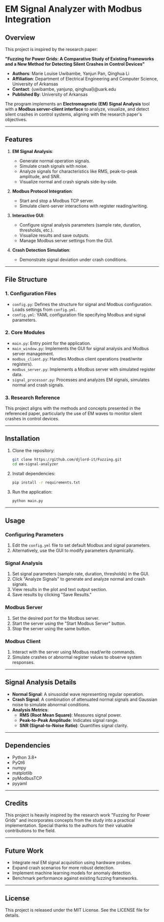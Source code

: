 # EM Signal Analyzer with Modbus Integration

## Overview
This project is inspired by the research paper:

**"Fuzzing for Power Grids: A Comparative Study of Existing Frameworks and a New Method for Detecting Silent Crashes in Control Devices"**

- **Authors**: Marie Louise Uwibambe, Yanjun Pan, Qinghua Li
- **Affiliation**: Department of Electrical Engineering and Computer Science, University of Arkansas
- **Contact**: {uwibambe, yanjunp, qinghual}@uark.edu
- **Published By**: University of Arkansas

The program implements an **Electromagnetic (EM) Signal Analysis** tool with a **Modbus server-client interface** to analyze, visualize, and detect silent crashes in control systems, aligning with the research paper's objectives.

---

## Features
1. **EM Signal Analysis**:
   - Generate normal operation signals.
   - Simulate crash signals with noise.
   - Analyze signals for characteristics like RMS, peak-to-peak amplitude, and SNR.
   - Visualize normal and crash signals side-by-side.

2. **Modbus Protocol Integration**:
   - Start and stop a Modbus TCP server.
   - Simulate client-server interactions with register reading/writing.

3. **Interactive GUI**:
   - Configure signal analysis parameters (sample rate, duration, thresholds, etc.).
   - Visualize results and save outputs.
   - Manage Modbus server settings from the GUI.

4. **Crash Detection Simulation**:
   - Demonstrate signal deviation under crash conditions.

---

## File Structure

### 1. Configuration Files
- `config.py`: Defines the structure for signal and Modbus configuration. Loads settings from `config.yml`.
- `config.yml`: YAML configuration file specifying Modbus and signal parameters.

### 2. Core Modules
- `main.py`: Entry point for the application.
- `main_window.py`: Implements the GUI for signal analysis and Modbus server management.
- `modbus_client.py`: Handles Modbus client operations (read/write registers).
- `modbus_server.py`: Implements a Modbus server with simulated register data.
- `signal_processor.py`: Processes and analyzes EM signals, simulates normal and crash signals.

### 3. Research Reference
This project aligns with the methods and concepts presented in the referenced paper, particularly the use of EM waves to monitor silent crashes in control devices.

---

## Installation

1. Clone the repository:
   ```bash
   git clone https://github.com/djlord-it/Fuzzing.git
   cd em-signal-analyzer
   ```

2. Install dependencies:
   ```bash
   pip install -r requirements.txt
   ```

3. Run the application:
   ```bash
   python main.py
   ```

---

## Usage

### Configuring Parameters
1. Edit the `config.yml` file to set default Modbus and signal parameters.
2. Alternatively, use the GUI to modify parameters dynamically.

### Signal Analysis
1. Set signal parameters (sample rate, duration, thresholds) in the GUI.
2. Click "Analyze Signals" to generate and analyze normal and crash signals.
3. View results in the plot and text output section.
4. Save results by clicking "Save Results."

### Modbus Server
1. Set the desired port for the Modbus server.
2. Start the server using the "Start Modbus Server" button.
3. Stop the server using the same button.

### Modbus Client
1. Interact with the server using Modbus read/write commands.
2. Simulate crashes or abnormal register values to observe system responses.

---

## Signal Analysis Details
- **Normal Signal**: A sinusoidal wave representing regular operation.
- **Crash Signal**: A combination of attenuated normal signals and Gaussian noise to simulate abnormal conditions.
- **Analysis Metrics**:
  - **RMS (Root Mean Square)**: Measures signal power.
  - **Peak-to-Peak Amplitude**: Indicates signal range.
  - **SNR (Signal-to-Noise Ratio)**: Quantifies signal clarity.

---

## Dependencies
- Python 3.8+
- PyQt6
- numpy
- matplotlib
- pyModbusTCP
- pyyaml

---

## Credits
This project is heavily inspired by the research work "Fuzzing for Power Grids" and incorporates concepts from the study into a practical implementation. Special thanks to the authors for their valuable contributions to the field.

---

## Future Work
- Integrate real EM signal acquisition using hardware probes.
- Expand crash scenarios for more robust detection.
- Implement machine learning models for anomaly detection.
- Benchmark performance against existing fuzzing frameworks.

---

## License
This project is released under the MIT License. See the LICENSE file for details.
